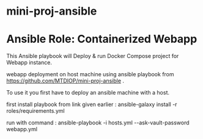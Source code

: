 # mini-proj-ansible
Ansible Role: Containerized Webapp
=========

This Ansible playbook will Deploy & run Docker Compose project for Webapp instance.

webapp deployment on host machine using ansible playbook from https://github.com/MTDIOP/mini-proj-ansible .

To use it you first have to deploy an ansible machine with a host.

first install playbook from link given earlier : ansible-galaxy install -r roles/requirements.yml

run with command : ansible-playbook -i hosts.yml --ask-vault-password webapp.yml